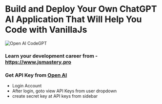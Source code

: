 # Build and Deploy Your Own ChatGPT AI Application That Will Help You Code with VanillaJs
![Open AI CodeGPT](https://i.ibb.co/LS4DRhb/image-257.png)

### Learn your development career from - https://www.jsmastery.pro

### Get API Key from [Open AI](https://openai.com/api/)

- Login Account
- After login, goto view API Keys from user dropdown
- create secret key at API keys from sidebar
